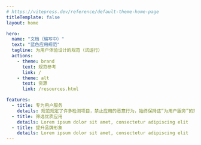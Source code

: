 ```yaml
---
# https://vitepress.dev/reference/default-theme-home-page
titleTemplate: false
layout: home

hero:
  name: "文档（编写中）"
  text: "蓝色应用规范"
  tagline: 为用户体验设计的规范（试运行）
  actions:
    - theme: brand
      text: 规范参考
      link: /
    - theme: alt
      text: 资源
      link: /resources.html

features:
  - title: 专为用户服务
    details: 规范规定了许多检测项目，禁止应用的恶意行为，始终保持这“为用户服务”的理念
  - title: 筛选优质应用
    details: Lorem ipsum dolor sit amet, consectetur adipiscing elit
  - title: 提升品牌形象
    details: Lorem ipsum dolor sit amet, consectetur adipiscing elit
---
```


